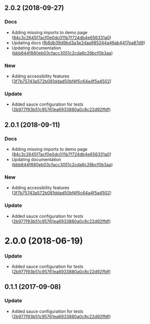 <a name="2.0.2"></a>
## 2.0.2 (2018-09-27)


### Docs

* Adding missing imports to demo page ([84c3c2645f7acf0e0dc011b7f724db4e656331a0](https://github.com/advanced-rest-client/http-method-label/commit/84c3c2645f7acf0e0dc011b7f724db4e656331a0))
* Updating docs ([fb6db39d9bd3a3e2daa985244a46ab4417ea87d9](https://github.com/advanced-rest-client/http-method-label/commit/fb6db39d9bd3a3e2daa985244a46ab4417ea87d9))
* Updating documentation ([bbb644f880eb03cfacc3051c2cda6c26bcf0b3aa](https://github.com/advanced-rest-client/http-method-label/commit/bbb644f880eb03cfacc3051c2cda6c26bcf0b3aa))

### New

* Adding accessibility features ([3f7b75743a572b081ddad50bf4f5c64a4f5a4502](https://github.com/advanced-rest-client/http-method-label/commit/3f7b75743a572b081ddad50bf4f5c64a4f5a4502))

### Update

* Added sauce configuration for tests ([2b977f93b51c95761ea6933880a0c8c22d92ffdf](https://github.com/advanced-rest-client/http-method-label/commit/2b977f93b51c95761ea6933880a0c8c22d92ffdf))



<a name="2.0.1"></a>
## 2.0.1 (2018-09-11)


### Docs

* Adding missing imports to demo page ([84c3c2645f7acf0e0dc011b7f724db4e656331a0](https://github.com/advanced-rest-client/http-method-label/commit/84c3c2645f7acf0e0dc011b7f724db4e656331a0))
* Updating documentation ([bbb644f880eb03cfacc3051c2cda6c26bcf0b3aa](https://github.com/advanced-rest-client/http-method-label/commit/bbb644f880eb03cfacc3051c2cda6c26bcf0b3aa))

### New

* Adding accessibility features ([3f7b75743a572b081ddad50bf4f5c64a4f5a4502](https://github.com/advanced-rest-client/http-method-label/commit/3f7b75743a572b081ddad50bf4f5c64a4f5a4502))

### Update

* Added sauce configuration for tests ([2b977f93b51c95761ea6933880a0c8c22d92ffdf](https://github.com/advanced-rest-client/http-method-label/commit/2b977f93b51c95761ea6933880a0c8c22d92ffdf))



<a name="2.0.0"></a>
# 2.0.0 (2018-06-19)


### Update

* Added sauce configuration for tests ([2b977f93b51c95761ea6933880a0c8c22d92ffdf](https://github.com/advanced-rest-client/http-method-label/commit/2b977f93b51c95761ea6933880a0c8c22d92ffdf))



<a name="0.1.1"></a>
## 0.1.1 (2017-09-08)


### Update

* Added sauce configuration for tests ([2b977f93b51c95761ea6933880a0c8c22d92ffdf](https://github.com/advanced-rest-client/http-method-label/commit/2b977f93b51c95761ea6933880a0c8c22d92ffdf))



